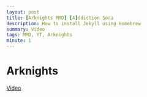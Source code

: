 ```yaml
---
layout: post
title: [Arknights MMD] [A]ddiction Sora
description: How to install Jekyll using Homebrew
summary: Video
tags: MMD, YT, Arknights
minute: 1
---
```

# Arknights 
<a href="https://exile1201.github.io/blog/site/mmd1.html?v=LoKDjd26c" target="_new">Video</a>

